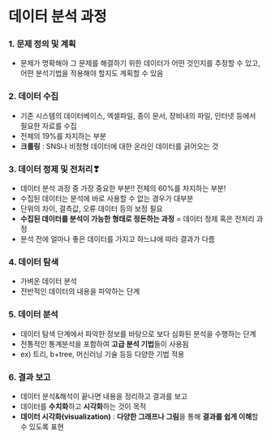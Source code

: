 # 데이터 분석 과정

### 1. 문제 정의 및 계획
- 문제가 명확해야 그 문제를 해결하기 위한 데이터가 어떤 것인지를 추정할 수 있고, 어떤 분석기법을 적용해야 할지도 계획할 수 있음

### 2. 데이터 수집
- 기존 시스템의 데이터베이스, 엑셀파일, 종이 문서, 장비내의 파일, 인터넷 등에서 필요한 자료를 수집
- 전체의 19%를 차지하는 부분
- **크롤링** : SNS나 비정형 데이터에 대한 온라인 데이터를 긁어오는 것
 
### 3. 데이터 정제 및 전처리❣
- 데이터 분석 과정 중 가장 중요한 부분!! 전체의 60%를 차지하는 부분!
- 수집된 데이터는 분석에 바로 사용할 수 없는 경우가 대부분
- 단위의 차이, 결측값, 오류 데이터 등의 보정 필요
- **수집된 데이터를 분석이 가능한 형태로 정돈하는 과정** = 데이터 정제 혹은 전처리 과정
- 분석 전에 얼마나 좋은 데이터를 가지고 하느냐에 따라 결과가 다름

### 4. 데이터 탐색
- 가벼운 데이터 분석
- 전반적인 데이터의 내용을 파악하는 단계

### 5. 데이터 분석
- 데이터 탐색 단계에서 파악한 정보를 바탕으로 보다 심화된 분석을 수행하는 단계
- 전통적인 통계분석을 포함하여 **고급 분석 기법**들이 사용됨
- ex) 트리, b+tree, 머신러닝 기술 등등 다양한 기법 적용

### 6. 결과 보고
- 데이터 분석&해석이 끝나면 내용을 정리하고 결과를 보고
- 데이터를 **수치화**하고 **시각화**하는 것이 목적
- **데이터 시각화(visualization)** : **다양한 그래프나 그림**을 통해 **결과를 쉽게 이해**할 수 있도록 표현
